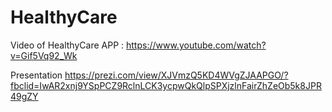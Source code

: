 # HealthyCare
Video of HealthyCare APP :
https://www.youtube.com/watch?v=Gif5Vq92_Wk

Presentation 
https://prezi.com/view/XJVmzQ5KD4WVgZJAAPGO/?fbclid=IwAR2xnj9YSpPCZ9RclnLCK3ycpwQkQlpSPXjzlnFairZhZeOb5k8JPR49gZY
